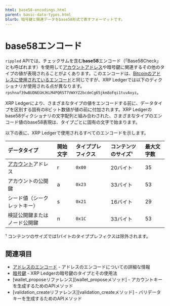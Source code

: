 ```yaml
---
html: base58-encodings.html
parent: basic-data-types.html
blurb: 暗号鍵と関連データをbase58形式で表すフォーマットです。
---
```

# base58エンコード

`rippled` APIでは、チェックサムを含む**base58**エンコード（「Base58Check」とも呼ばれます）を使用して[アカウントアドレス](../../../concepts/accounts/addresses.md)や暗号鍵に関連するその他のタイプの値が表現されることがよくあります。このエンコードは、[Bitcoinのアドレスに使用されているエンコード](https://en.bitcoin.it/wiki/Base58Check_encoding)と同じですが、XRP Ledgerでは以下のディクショナリが使用される点が異なります。`rpshnaf39wBUDNEGHJKLM4PQRST7VWXYZ2bcdeCg65jkm8oFqi1tuvAxyz`。

XRP Ledgerにより、さまざまなタイプの値をエンコードする前に、データタイプを区別する固有の8ビット数値が値の前に付加されます。XRP Ledgerのbase58ディクショナリの文字配列と組み合わされた、さまざまなタイプのエンコード値のbase58表現は、タイプごとに固有の文字で始まります。

以下の表に、XRP Ledgerで使用されるすべてのエンコードを示します。

| データタイプ | 開始文字 | タイププレフィクス | コンテンツのサイズ¹ | 最大文字数 |
|:-----------------------------------------|:------------|:------------|:--------------|:--|
| [アカウント][]アドレス | r | `0x00` | 20バイト | 35 |
| アカウントの公開鍵 | a | `0x23` | 33バイト | 53 |
| シード値（シークレットキー） | s | `0x21` | 16バイト | 29 |
| 検証公開鍵またはノード公開鍵 | n | `0x1C` | 33バイト | 53 |

¹ コンテンツのサイズでは1バイトのタイププレフィクスは除外されます。

[アカウント]: accounts.html

## 関連項目

- [アドレスのエンコード](../../../concepts/accounts/addresses.md#アドレスのエンコード) - アドレスのエンコードについての詳細な情報
- [暗号鍵](../../../concepts/accounts/cryptographic-keys.md) - XRP Ledgerの暗号鍵のタイプとその使用法
- [wallet_proposeリファレンス][wallet_proposeメソッド] - アカウントキーを生成するためのAPIメソッド
- [validation_createリファレンス][validation_createメソッド] - バリデータキーを生成するためのAPIメソッド
